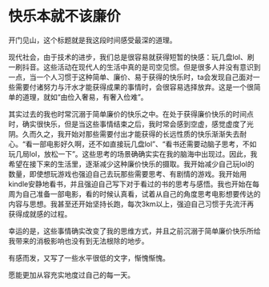 # 快乐本就不该廉价


开门见山，这个标题就是我这段时间感受最深的道理。

现代社会，由于技术的进步，我们总是很容易就获得短暂的快感：玩几盘lol、刷一刷抖音。这些活动在现代人的生活中真的是司空见惯。但是很多人并没有意识到一点，当一个人习惯于这种简单、廉价、易于获得的快乐时，ta会发现自己面对一些需要付诸努力与汗水才能获得成果的事情时，会很容易选择放弃。这是一个很简单的道理，就如“由俭入奢易，有奢入俭难”。

其实过去的我也时常沉溺于简单廉价的快乐之中。在处于获得廉价快乐的时间点时，确实很快乐，但是当这些事情结束之后，我时常会感到空虚，感觉虚度了光阴。久而久之，我开始对那些需要付出才能获得的长远性质的快乐渐渐失去耐心。“看一部电影好久啊，还不如直接玩几盘lol”、“看书还需要动脑子思考，不如玩几局lol，放松一下”。这些思考的场景确确实实在我的脑海中出现过。因此，我希望在接下来的生活里，逐渐减少这种廉价快乐的摄取。我开始减少自己玩lol的数量，即使想玩游戏也强迫自己去玩那些需要思考、有剧情的游戏。我开始用kindle安静地看书，并且强迫自己写下对于看过的书的思考与感悟。我也开始在每周为自己准备一部电影，看的时候认真看，试着从自己的角度思考电影想要传达的内容与思想。我甚至还开始坚持长跑，每次3km以上，强迫自己习惯于先流汗再获得成就感的过程。

幸运的是，这些事情确实改变了我的思维方式，并且之前沉溺于简单廉价快乐所给我带来的消极影响也没有到无法根除的地步。

有感而发，又写了一些水平很低的文字，惭愧惭愧。

愿能更加从容充实地度过自己的每一天。
